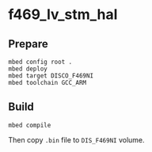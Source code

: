 # f469_lv_stm_hal

## Prepare

```
mbed config root .
mbed deploy
mbed target DISCO_F469NI
mbed toolchain GCC_ARM
```

## Build

```
mbed compile
```

Then copy `.bin` file to `DIS_F469NI` volume.